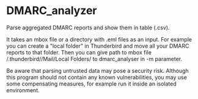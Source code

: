 # DMARC_analyzer
  Parse aggregated DMARC reports and show them in table (.csv).

  It takes an mbox file or a directory with .eml files as an input. For example you can create a "local folder" in Thunderbird and move all your DMARC reports to that folder. Then you can give path to mbox file <home folder>/.thunderbird/<thunderbird profile>/Mail/Local Folders/<folder name> to dmarc_analyser in -m parameter.
  
  Be aware that parsing untrusted data may pose a security risk. Although this program should not contain any known vulnerabilities, you may use some compensating measures, for example run it inside an isolated environment.
